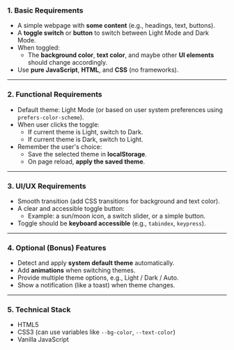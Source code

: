 ### 1. **Basic Requirements**
- A simple webpage with **some content** (e.g., headings, text, buttons).
- A **toggle switch** or **button** to switch between Light Mode and Dark Mode.
- When toggled:
  - The **background color**, **text color**, and maybe other **UI elements** should change accordingly.
- Use **pure JavaScript**, **HTML**, and **CSS** (no frameworks).

---

### 2. **Functional Requirements**
- Default theme: Light Mode (or based on user system preferences using `prefers-color-scheme`).
- When user clicks the toggle:
  - If current theme is Light, switch to Dark.
  - If current theme is Dark, switch to Light.
- Remember the user's choice:
  - Save the selected theme in **localStorage**.
  - On page reload, **apply the saved theme**.

---

### 3. **UI/UX Requirements**
- Smooth transition (add CSS transitions for background and text color).
- A clear and accessible toggle button:
  - Example: a sun/moon icon, a switch slider, or a simple button.
- Toggle should be **keyboard accessible** (e.g., `tabindex`, `keypress`).

---

### 4. **Optional (Bonus) Features**
- Detect and apply **system default theme** automatically.
- Add **animations** when switching themes.
- Provide multiple theme options, e.g., Light / Dark / Auto.
- Show a notification (like a toast) when theme changes.

---

### 5. **Technical Stack**
- HTML5
- CSS3 (can use variables like `--bg-color`, `--text-color`)
- Vanilla JavaScript
